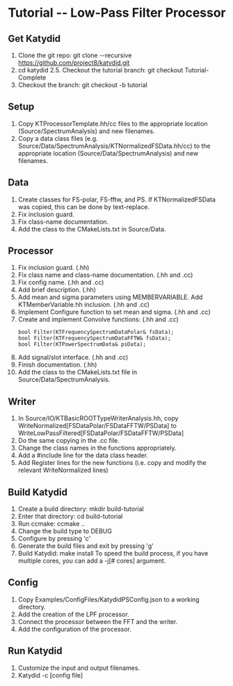 # Tutorial -- Low-Pass Filter Processor

## Get Katydid
1. Clone the git repo: git clone --recursive https://github.com/project8/katydid.git
2. cd katydid
2.5. Checkout the tutorial branch: git checkout Tutorial-Complete
3. Checkout the branch: git checkout -b tutorial


## Setup
1. Copy KTProcessorTemplate.hh/cc files to the appropriate location (Source/SpectrumAnalysis) and new filenames.
2. Copy a data class files (e.g. Source/Data/SpectrumAnalysis/KTNormalizedFSData.hh/cc) to the appropriate location (Source/Data/SpectrumAnalysis) and new filenames.


## Data
1. Create classes for FS-polar, FS-fftw, and PS. If KTNormalizedFSData was copied, this can be done by text-replace.
2. Fix inclusion guard.
3. Fix class-name documentation.
4. Add the class to the CMakeLists.txt in Source/Data.


## Processor
1. Fix inclusion guard. (.hh)
2. Fix class name and class-name documentation. (.hh and .cc)
3. Fix config name. (.hh and .cc)
4. Add brief description. (.hh)
5. Add mean and sigma parameters using MEMBERVARIABLE.  Add KTMemberVariable.hh inclusion. (.hh and .cc)
6. Implement Configure function to set mean and sigma. (.hh and .cc)
7. Create and implement Convolve functions: (.hh and .cc)
    ```
    bool Filter(KTFrequencySpectrumDataPolar& fsData);
    bool Filter(KTFrequencySpectrumDataFFTW& fsData);
    bool Filter(KTPowerSpectrumData& psData);
    ```
8. Add signal/slot interface. (.hh and .cc)
9. Finish documentation. (.hh)
10. Add the class to the CMakeLists.txt file in Source/Data/SpectrumAnalysis.


## Writer
1. In Source/IO/KTBasicROOTTypeWriterAnalysis.hh, copy WriteNormalized[FSDataPolar/FSDataFFTW/PSData] to WriteLowPassFiltered[FSDataPolar/FSDataFFTW/PSData]
2. Do the same copying in the .cc file.
3. Change the class names in the functions appropriately.
4. Add a #include line for the data class header.
5. Add Register lines for the new functions (i.e. copy and modify the relevant WriteNormalized lines)


## Build Katydid
1. Create a build directory: mkdir build-tutorial
2. Enter that directory: cd build-tutorial
3. Run ccmake: ccmake ..
4. Change the build type to DEBUG
5. Configure by pressing 'c'
6. Generate the build files and exit by pressing 'g'
7. Build Katydid: make install
   To speed the build process, if you have multiple cores, you can add a -j[# cores] argument.


## Config
1. Copy Examples/ConfigFiles/KatydidPSConfig.json to a working directory.
2. Add the creation of the LPF processor.
3. Connect the processor between the FFT and the writer.
4. Add the configuration of the processor.


## Run Katydid
1. Customize the input and output filenames.
2. Katydid -c [config file]